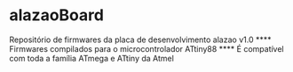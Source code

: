 # alazaoBoard
Repositório de firmwares da placa de desenvolvimento alazao v1.0 
**** Firmwares compilados para o microcontrolador ATtiny88
**** É compatível com toda a família ATmega e ATtiny da Atmel
